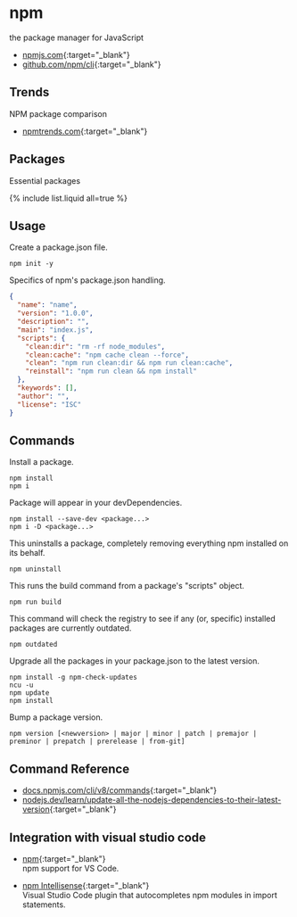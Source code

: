 # npm

the package manager for JavaScript

- [npmjs.com](https://www.npmjs.com/){:target="_blank"}
- [github.com/npm/cli](https://github.com/npm/cli){:target="_blank"}

## Trends

NPM package comparison

- [npmtrends.com](https://www.npmtrends.com/){:target="_blank"}

## Packages

Essential packages

{% include list.liquid all=true %}

## Usage

Create a package.json file.

```shell
npm init -y
```

Specifics of npm's package.json handling.

```json
{
  "name": "name",
  "version": "1.0.0",
  "description": "",
  "main": "index.js",
  "scripts": {
    "clean:dir": "rm -rf node_modules",
    "clean:cache": "npm cache clean --force",
    "clean": "npm run clean:dir && npm run clean:cache",
    "reinstall": "npm run clean && npm install"
  },
  "keywords": [],
  "author": "",
  "license": "ISC"
}
```

## Commands

Install a package.

```shell
npm install
npm i
```

Package will appear in your devDependencies.

```shell
npm install --save-dev <package...>
npm i -D <package...>
```

This uninstalls a package, completely removing everything npm installed on its behalf.

```shell
npm uninstall
```

This runs the build command from a package's "scripts" object.

```shell
npm run build
```

This command will check the registry to see if any (or, specific) installed packages are currently outdated.

```shell
npm outdated
```

Upgrade all the packages in your package.json to the latest version.

```shell
npm install -g npm-check-updates
ncu -u
npm update
npm install
```

Bump a package version.

```shell
npm version [<newversion> | major | minor | patch | premajor | preminor | prepatch | prerelease | from-git]
```

## Command Reference

- [docs.npmjs.com/cli/v8/commands](https://docs.npmjs.com/cli/v8/commands){:target="_blank"}
- [nodejs.dev/learn/update-all-the-nodejs-dependencies-to-their-latest-version](https://nodejs.dev/learn/update-all-the-nodejs-dependencies-to-their-latest-version){:target="_blank"}

## Integration with visual studio code

- [npm](https://marketplace.visualstudio.com/items?itemName=eg2.vscode-npm-script){:target="_blank"}  
  npm support for VS Code.  

- [npm Intellisense](https://marketplace.visualstudio.com/items?itemName=christian-kohler.npm-intellisense){:target="_blank"}  
  Visual Studio Code plugin that autocompletes npm modules in import statements.  
